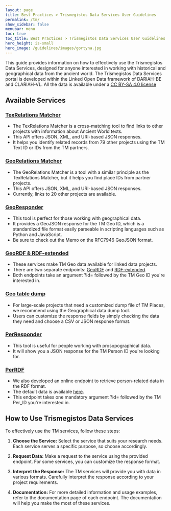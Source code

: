 ```yaml
---
layout: page
title: Best Practices > Trismegistos Data Services User Guidelines
permalink: /tm/
show_sidebar: false
menubar: menu
toc: true
toc_title: Best Practices > Trismegistos Data Services User Guidelines
hero_height: is-small
hero_image: /guidelines/images/gortyna.jpg
---
```



This guide provides information on how to effectively use the Trismegistos Data Services, designed for anyone interested in working with historical and geographical data from the ancient world. The Trismegistos Data Services portal is developed within the Linked Open Data framework of DARIAH-BE and CLARIAH-VL. All the data is available under a [CC BY-SA 4.0 license](https://creativecommons.org/licenses/by-sa/4.0/)

## Available Services

### [TexRelations Matcher](https://www.trismegistos.org/dataservices/api/doc/matchtext)

- The TexRelations Matcher is a cross-matching tool to find links to other projects with information about Ancient World texts.
- This API offers JSON, XML, and URI-based JSON responses.
- It helps you identify related records from 79 other projects using the TM Text ID or IDs from the TM partners.

### [GeoRelations Matcher](https://www.trismegistos.org/dataservices/api/doc/matchgeo)

- The GeoRelations Matcher is a tool with a similar principle as the TexRelations Matcher, but it helps you find place IDs from partner projects.
- This API offers JSON, XML, and URI-based JSON responses.
- Currently, links to 20 other projects are available.

### [GeoResponder](https://www.trismegistos.org/dataservices/api/doc/georesponder)

- This tool is perfect for those working with geographical data.
- It provides a GeoJSON response for the TM Geo ID, which is a standardized file format easily parseable in scripting languages such as Python and JavaScript.
- Be sure to check out the Memo on the RFC7946 GeoJSON format.

### [GeoRDF & RDF-extended](https://www.trismegistos.org/dataservices/rdf/geo/index.php)

- These services make TM Geo data available for linked data projects.
- There are two separate endpoints: [GeoRDF](https://www.trismegistos.org/dataservices/rdf/geo/index.php) and [RDF-extended](https://www.trismegistos.org/dataservices/rdf/geo/extended_index.php).
- Both endpoints take an argument ?id= followed by the TM Geo ID you're interested in.

### [Geo table dump](https://www.trismegistos.org/dataservices/api/doc/geotabledump)

- For large-scale projects that need a customized dump file of TM Places, we recommend using the Geographical data dump tool.
- Users can customize the response fields by simply checking the data they need and choose a CSV or JSON response format.

### [PerResponder](https://www.trismegistos.org/dataservices/api/doc/perresponder)

- This tool is useful for people working with prosopographical data.
- It will show you a JSON response for the TM Person ID you're looking for.

### [PerRDF](https://www.trismegistos.org/dataservices/rdf/per/index.php)

- We also developed an online endpoint to retrieve person-related data in the RDF format.
- The default data is available [here](https://www.trismegistos.org/dataservices/rdf/per/index.php).
- This endpoint takes one mandatory argument ?id= followed by the TM Per_ID you're interested in.

## How to Use Trismegistos Data Services

To effectively use the TM services, follow these steps:

1. **Choose the Service:** Select the service that suits your research needs. Each service serves a specific purpose, so choose accordingly.

2. **Request Data:** Make a request to the service using the provided endpoint. For some services, you can customize the response format.

3. **Interpret the Response:** The TM services will provide you with data in various formats. Carefully interpret the response according to your project requirements.

4. **Documentation:** For more detailed information and usage examples, refer to the documentation page of each endpoint. The documentation will help you make the most of these services.
